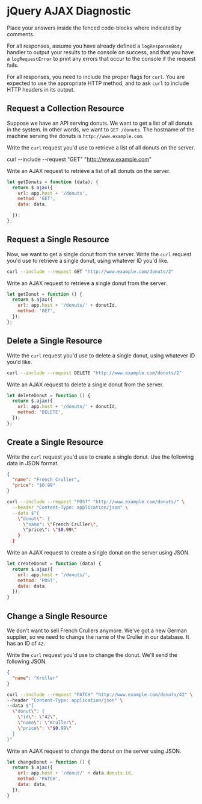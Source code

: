 # jQuery AJAX Diagnostic

Place your answers inside the fenced code-blocks where indicated by comments.

For all responses,  assume you have already defined a `logResponseBody` handler
to output your results to the console on success, and that you have a
`logRequestError` to print any errors that occur to the console if the request
fails.

For all responses, you need to include the proper flags for `curl`. You are
expected to use the appropriate HTTP method, and to ask `curl` to include HTTP
headers in its output.

## Request a Collection Resource

Suppose we have an API serving donuts. We want to get a list of all donuts in
the system. In other words, we want to `GET /donuts`. The hostname of the
machine serving the donuts is `http://www.example.com`.

Write the `curl` request you'd use to retrieve a list of all donuts on the
server.

curl --include --request "GET" "http://www.example.com"

Write an AJAX request to retrieve a list of all donuts on the server.

```js
let getDonuts = function (data); {
  return $.ajax({
    url: app.host + '/donuts',
    method: 'GET',
    data: data,

  });
};
```

## Request a Single Resource

Now, we want to get a single donut from the server. Write the `curl` request
you'd use to retrieve a single donut, using whatever ID you'd like.

```sh
curl --include --request GET "http://www.example.com/donuts/2"
```

Write an AJAX request to retrieve a single donut from the server.

```js
let getDonut = function () {
  return $.ajax({
    url: app.host + '/donuts/' + donutId,
    method: 'GET',
  });
};
```

## Delete a Single Resource

Write the `curl` request you'd use to delete a single donut, using whatever ID
you'd like.

```sh
curl --include --request DELETE "http://www.example.com/donuts/2"
```

Write an AJAX request to delete a single donut from the server.

```js
let deleteDonut = function () {
  return $.ajax({
    url: app.host + '/donuts/' + donutId,
    method: 'DELETE',
  });
};

```

## Create a Single Resource

Write the `curl` request you'd use to create a single donut. Use the following
data in JSON format.

```json
{
  "name": "French Cruller",
  "price": "$0.99"
}
```

```sh
curl --include --request "POST" "http://www.example.com/donuts/" \
  --header "Content-Type: application/json" \
  --data $"{
    \"donut\": {
      \"name": \"French Cruller\",
      \"price\": \"$0.99\"
    }
  }
```

Write an AJAX request to create a single donut on the server using JSON.

```js
let createDonut = function (data) {
  return $.ajax({
    url: app.host + '/donuts/',
    method: 'POST',
    data: data,
  });
}
```

## Change a Single Resource

We don't want to sell French Crullers anymore. We've got a new German supplier,
so we need to change the name of the Cruller in our database. It has an ID of
`42`.

Write the `curl` request you'd use to change the donut. We'll send the following
JSON.

```json
{
  "name": "Krüller"
}
```

```sh
curl --include --request "PATCH" "http://www.example.com/donuts/42" \
--header "Content-Type: application/json" \
--data $"{
  \"donut\": {
    \"id\": \"42\",
    \"name\": \"Kruller\",
    \"price\": \"$0.99\"
  }
}"
```

Write an AJAX request to change the donut on the server using JSON.

```js
let changeDonut = function () {
  return $.ajax({
    url: app.host + '/donut/' + data.donuts.id,
    method: 'PATCH',
    data: data,
  });
}
```
